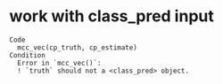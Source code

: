 # work with class_pred input

    Code
      mcc_vec(cp_truth, cp_estimate)
    Condition
      Error in `mcc_vec()`:
      ! `truth` should not a <class_pred> object.

